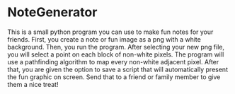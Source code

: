# NoteGenerator

This is a small python program you can use to make fun notes for your friends. First, you create a note or fun image as a png with a white background. Then, you run the program. After selecting your new png file, you will select a point on each block of non-white pixels. The program will use a pathfinding algorithm to map every non-white adjacent pixel. After that, you are given the option to save a script that will automatically present the fun graphic on screen. Send that to a friend or family member to give them a nice treat!
